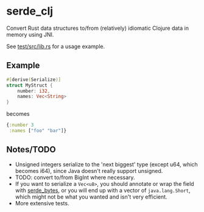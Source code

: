 # serde_clj

Convert Rust data structures to/from (relatively) idiomatic Clojure data
in memory using JNI.

See [test/src/lib.rs](test/src/lib.rs) for a usage example.

## Example

```rust
#[derive(Serialize)]
struct MyStruct {
    number: i32,
    names: Vec<String>
}
```
becomes
```clojure
{:number 3
 :names ["foo" "bar"]}
```

## Notes/TODO

* Unsigned integers serialize to the 'next biggest' type (except u64,
  which becomes i64), since Java doesn't really support unsigned.
* TODO: convert to/from BigInt where necessary.
* If you want to serialize a `Vec<u8>`, you should annotate or wrap
  the field with [serde_bytes](https://crates.io/crates/serde_bytes),
  or you will end up with a vector of `java.lang.Short`, which might
  not be what you wanted and isn't very efficient.
* More extensive tests.
